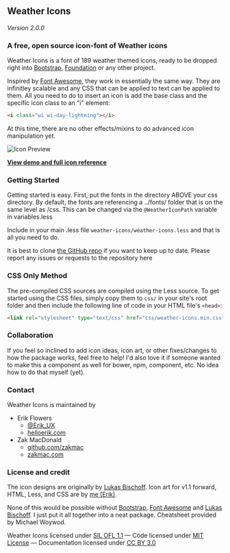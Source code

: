 ## Weather Icons
*Version 2.0.0*

### A free, open source icon-font of Weather icons

Weather Icons is a font of 189 weather themed icons, ready to be dropped right into [Bootstrap](http://www.getbootstrap.com), [Foundation](http://foundation.zurb.com) or any other project. 

Inspired by [Font Awesome](http://fontawesome.io/), they work in essentially the same way. They are infinitley scalable and any CSS that can be applied to text can be applied to them. All you need to do to insert an icon is add the base class and the specific icon class to an "i" element:

```html
<i class="wi wi-day-lightning"></i>
```

At this time, there are no other effects/mixins to do advanced icon manipulation yet.

![Icon Preview](http://wes.io/WeM5/preview.png)

**[View demo and full icon reference](http://erikflowers.github.io/weather-icons/)**

### Getting Started
Getting started is easy. First, put the fonts in the directory ABOVE your css directory. By default, the fonts are referencing a ../fonts/ folder that is on the same level as /css. This can be changed via the `@WeatherIconPath` variable in variables.less

Include in your main .less file `weather-icons/weather-icons.less` and that is all you need to do. 

It is best to clone [the GitHub repo](http://www.github.com/erikflowers/weather-icons) if you want to keep up to date. Please report any issues or requests to the repository here

### CSS Only Method
The pre-compiled CSS sources are compiled using the Less source. To get started using the CSS files, simply copy them to `css/` in your site's root folder and then include the following line of code in your HTML file's `<head>`:
```html
<link rel="stylesheet" type="text/css" href="css/weather-icons.min.css">
```

### Collaboration
If you feel so inclined to add icon ideas, icon art, or other fixes/changes to how the package works, feel free to help! I'd also love it if someone wanted to make this a component as well for bower, npm, component, etc. No idea how to do that myself (yet).

### Contact
Weather Icons is maintained by
* Erik Flowers 
  * [@Erik_UX](http://www.twitter.com/Erik_UX)
  * [helloerik.com](http://www.helloerik.com)
* Zak MacDonald
  * [github.com/zakmac](http://www.zakmac.com)
  * [zakmac.com](http://www.zakmac.com)

### License and credit
The icon designs are originally by [Lukas Bischoff](http://www.twitter.com/artill). Icon art for v1.1 forward, HTML, Less, and CSS are by [me (Erik)](http://www.helloerik.com).

None of this would be  possible without [Bootstrap](http://www.getbootstrap.com), [Font Awesome](http://fontawesome.io/) and [Lukas Bischoff](http://www.twitter.com/artill). I just put it all together into a neat package. Cheatsheet provided by Michael Woywod.

Weather Icons licensed under [SIL OFL 1.1](http://scripts.sil.org/OFL) &mdash; Code licensed under [MIT License](http://opensource.org/licenses/mit-license.html)  &mdash; Documentation licensed under [CC BY 3.0](http://creativecommons.org/licenses/by/3.0)
